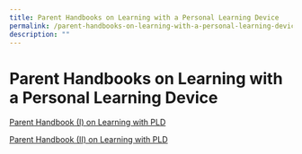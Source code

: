 ```yaml
---
title: Parent Handbooks on Learning with a Personal Learning Device
permalink: /parent-handbooks-on-learning-with-a-personal-learning-device/useful-information/permalink
description: ""
---
```

Parent Handbooks on Learning with a Personal Learning Device
============================================================

[Parent Handbook (I) on Learning with PLD](chrome-extension://efaidnbmnnnibpcajpcglclefindmkaj/https://admiraltysec-moe-edu-sg-admin.cwp.sg/qql/slot/u752/PDLP/IP2%20-%20Parent%20Handbook%20I%20on%20Learning%20with%20a%20PLD_8%20Dec%2021.pdf)

[Parent Handbook (II) on Learning with PLD ](chrome-extension://efaidnbmnnnibpcajpcglclefindmkaj/https://admiraltysec-moe-edu-sg-admin.cwp.sg/qql/slot/u752/PDLP/IP3%20-%20Parent%20Handbook%20II%20on%20Learning%20with%20a%20PLD_8%20Dec%2021.pdf)